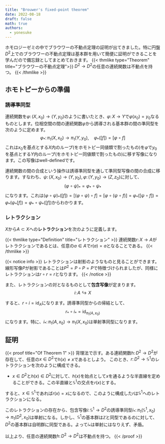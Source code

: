 ```yaml
---
title: "Brouwer's fixed-point theorem"
date: 2022-08-18
draft: false
math: true
authors:
  - yonesuke
---
```

ホモロジーゼミの中でブラウワーの不動点定理の証明が出てきました。特に円盤$D^{2}$上でのブラウワーの不動点定理は基本群を用いて簡便に証明ができることを学んだので備忘録としてまとめておきます。
{{< thmlike type="Theorem" title="ブラウワーの不動点定理">}}
$D^{2}\to D^{2}$の任意の連続関数は不動点を持つ。
{{< /thmlike >}}

## ホモトピーからの準備

### 誘導準同型
連続関数を$\varphi\colon(X,x_{0})\to(Y,y_{0})$のように書いたとき、$\varphi\colon X\to Y$で$\varphi(x_{0})=y_{0}$なるものとします。位相空間の間の連続関数$\varphi$から誘導される基本群の間の準同型を次のように定めます。
$$
\varphi_{\ast}\colon \pi_{1}(X,x_{0})\to\pi_{1}(Y,y_{0}),\quad\varphi_{\ast}([f])=[\varphi\circ f]
$$
これは$x_{0}$を基点とする$X$内のループ(をホモトピー同値類で割ったもの)を$\varphi$で$y_{0}$を基点とする$Y$内のループ(をホモトピー同値類で割ったもの)に移す写像になります。この写像はwell-definedです。

連続関数の間の合成という操作は誘導準同型を通して準同型写像の間の合成に移ります。すなわち、$\psi\colon(X,x_{0})\to(Y,y_{0}),\varphi\colon(Y,y_{0})\to(Z,z_{0})$に対して、
$$
(\varphi\circ\psi) _ {\ast}=\varphi_{\ast}\circ\psi_{\ast}
$$
になります。これは$(\varphi\circ\psi) _ {\ast}([f])=[(\varphi\circ\psi)\circ f]=[\varphi \circ (\psi \circ f)]=\varphi_{\ast}([\psi \circ f])=\varphi_{\ast}(\psi_{\ast}[f])=\varphi_{\ast}\circ\psi_{\ast}([f])$からわかります。

### レトラクション
$X$から$A\subset X$への**レトラクション**を次のように定義します。

{{< thmlike type="Definition" title="レトラクション" >}}
連続関数$r\colon X\to A$がレトラクションであるとは、任意の$a\in A$で$r(a)=a$となることである。
{{< /thmlike >}}

{{< notice info >}}
レトラクションは射影のようなものと見ることができます。線形写像$P$が射影であることは$P^{2}=P\circ P=P$で特徴づけられましたが、同様にレトラクションは$r\circ r=r$となります。
{{< /notice >}}

また、レトラクションの対となるものとして**包含写像**が定まります。
$$
i\colon A\hookrightarrow X
$$

すると、$r\circ i=\mathrm{id} _ {A}$になります。誘導準同型からの帰結として、
$$
r_{\ast}\circ i_{\ast}=\mathrm{id} _ {\pi _ {1}(A,x_{0})}
$$
になります。特に、$i_{\ast}\colon\pi_{1}(A,x_{0})\to\pi_{1}(X,x_{0})$は単射準同型になります。

## 証明

{{< proof title="Of Theorem 1" >}}
背理法で示す。ある連続関数$h\colon D^{2}\to D^{2}$が存在して、任意の$x\in D^{2}$で$h(x)\ne x$であるとしよう。
このとき、$r\colon D^{2}\to\mathbb{S}^{1}$のレトラクションを次のように構成できる。

- $x\in D^{2}$と$h(x)\in D^{2}$に対して、$h(x)$を始点として$x$を通るような半直線を定めることができる。この半直線と$\mathbb{S}^{1}$の交点を$r(x)$とする。

すると、$x\in\mathbb{S}^{1}$であれば$r(x)=x$になるので、このように構成した$r$は$\mathbb{S}^{1}$へのレトラクションになる。

このレトラクションの存在から、包含写像$i\colon\mathbb{S}^{1}\to D^{2}$の誘導準同型$i_{\ast}\colon \pi_{1}(\mathbb{S}^{1},x_{0})\to \pi_{1}(D^{2},x_{0})$は単射になる。しかし、$\mathbb{S}^{1}$の基本群は$\mathbb{Z}$と同型であるのに対して、$D^{2}$の基本群は自明群に同型である。よって$i_{\ast}$は単射にはなりえず、矛盾。

以上より、任意の連続関数$h\colon D^{2}\to D^{2}$は不動点を持つ。
{{< /proof >}}